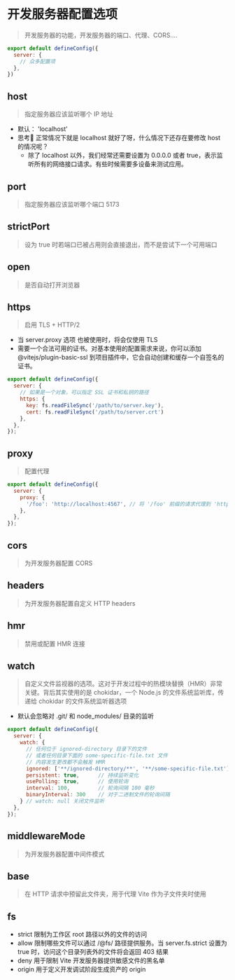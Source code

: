 # 开发服务器配置选项
> 开发服务器的功能，开发服务器的端口、代理、CORS....
```js
export default defineConfig({
  server: {
    // 众多配置项
  },
})
```
## host 
> 指定服务器应该监听哪个 IP 地址
- 默认： 'localhost'
- 思考🤔 正常情况下就是 localhost 就好了呀，什么情况下还存在要修改 host 的情况呢？
    - 除了 localhost 以外，我们经常还需要设置为 0.0.0.0 或者 true，表示监听所有的网络接口请求。有些时候需要多设备来测试应用。

## port
> 指定服务器应该监听哪个端口 5173

## strictPort
> 设为 true 时若端口已被占用则会直接退出，而不是尝试下一个可用端口

## open
> 是否自动打开浏览器

## https
> 启用 TLS + HTTP/2
- 当 server.proxy 选项 也被使用时，将会仅使用 TLS
- 需要一个合法可用的证书。对基本使用的配置需求来说，你可以添加 @vitejs/plugin-basic-ssl 到项目插件中，它会自动创建和缓存一个自签名的证书。
```js
export default defineConfig({
  server: {
    // 如果是一个对象，可以指定 SSL 证书和私钥的路径
    https: {
      key: fs.readFileSync('/path/to/server.key'),
      cert: fs.readFileSync('/path/to/server.crt')
    },
  },
});
```

## proxy
> 配置代理

```js
export default defineConfig({
  server: {
    proxy: {
      '/foo': 'http://localhost:4567', // 将 '/foo' 前缀的请求代理到 'http://localhost:4567'
    },
  },
});
```

## cors
> 为开发服务器配置 CORS

## headers
> 为开发服务器配置自定义 HTTP headers

## hmr 
> 禁用或配置 HMR 连接

## watch
> 自定义文件监视器的选项。这对于开发过程中的热模块替换（HMR）非常关键。背后其实使用的是 chokidar，一个 Node.js 的文件系统监听库，传递给 chokidar 的文件系统监听器选项
- 默认会忽略对 .git/ 和 node_modules/ 目录的监听
```js
export default defineConfig({
  server: {
    watch: {
      // 任何位于 ignored-directory 目录下的文件
      // 或者任何目录下面的 some-specific-file.txt 文件
      // 内容发生更改都不会触发 HMR
      ignored: ['**/ignored-directory/**', '**/some-specific-file.txt'],
      persistent: true,      // 持续监听变化
      usePolling: true,      // 使用轮询
      interval: 100,         // 轮询间隔 100 毫秒
      binaryInterval: 300    // 对于二进制文件的轮询间隔
    } // watch: null 关闭文件监听
  },
});
```

## middlewareMode 
> 为开发服务器配置中间件模式

## base
> 在 HTTP 请求中预留此文件夹，用于代理 Vite 作为子文件夹时使用

## fs
- strict 限制为工作区 root 路径以外的文件的访问
- allow 限制哪些文件可以通过 /@fs/ 路径提供服务。当 server.fs.strict 设置为 true 时，访问这个目录列表外的文件将会返回 403 结果
- deny 用于限制 Vite 开发服务器提供敏感文件的黑名单
- origin 用于定义开发调试阶段生成资产的 origin


